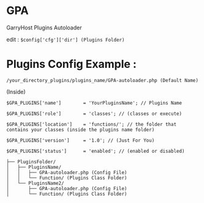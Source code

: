 # GPA
GarryHost Plugins Autoloader

edit : `$config['cfg']['dir'] (Plugins Folder)`

# Plugins Config Example : 
`/your_directory_plugins/plugins_name/GPA-autoloader.php (Default Name)`

(Inside)

`$GPA_PLUGINS['name']        = 'YourPluginsName'; // Plugins Name`

`$GPA_PLUGINS['role']        = 'classes'; // (classes or execute)`

`$GPA_PLUGINS['location']    = 'functions/'; // the folder that contains your classes (inside the plugins name folder)`

`$GPA_PLUGINS['version']     = '1.0'; // (Just For You)`

`$GPA_PLUGINS['status']      = 'enabled'; // (enabled or disabled)`
  
  
```
├── PluginsFolder/
│   ├── PluginsName/
│   │   ├── GPA-autoloader.php (Config File)
│   │   └── Function/ (Plugins Class Folder)
│   └── PluginsName2/
│       ├── GPA-autoloader.php (Config File)
│       └── Function/ (Plugins Class Folder)
```
